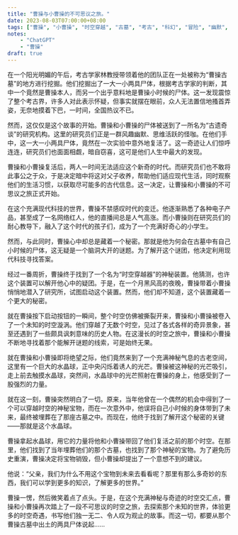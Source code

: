 ```yaml
---
title: "曹操与小曹操的不可思议之旅。"
date: 2023-08-03T07:00:00+08:00
tags: ["曹操", "小曹操", "时空穿越", "古墓", "考古", "科幻", "冒险", "幽默", "奇遇", "父子","ChatGPT"]
notes:
    - "ChatGPT"
    - "曹操"
draft: true
---
```


在一个阳光明媚的午后，考古学家林教授带领着他的团队正在一处被称为“曹操古墓”的地方进行挖掘。他们挖掘出了一大一小两具尸体，根据考古学家的判断，其中一个竟然是曹操本人，而另一个出乎意料地是曹操小时候的尸体。这一发现震惊了整个考古界，许多人对此表示怀疑，但事实就摆在眼前，众人无法置信地搔首弄姿，无奈地摸着下巴，一时间，全国热议不已。

然而，这仅仅是这个故事的开始。曹操和小曹操的尸体被送到了一所名为“古遗奇谈”的研究机构。这里的研究员们正是一群风趣幽默、思维活跃的怪咖。在他们手中，这一大一小两具尸体，竟然在一次实验中意外地复活了。这一奇迹让人们惊呼连连，研究员们也面面相觑，暗自窃喜，这可是他们人生中最大的发现。

曹操和小曹操复活后，两人一时间无法适应这个新奇的时代。而研究员们也不敢将此事公之于众，于是决定暗中将这对父子收养，帮助他们适应现代生活，同时观察他们的生活习惯，以获取尽可能多的古代信息。这一决定，让曹操和小曹操的不可思议之旅正式开始。

在这个充满现代科技的世界，曹操不禁感叹时代的变迁。他逐渐熟悉了各种电子产品，甚至成了一名网络红人，他的直播间总是人气高涨。而小曹操则在研究员们的耐心教导下，融入了这个时代的孩子们，成为了一个充满好奇心的小学生。

然而，与此同时，曹操心中却总是藏着一个秘密。那就是他为何会在古墓中有自己小时候的尸体，这无疑是一个脑洞大开的谜题。为了解开这个谜团，他决定利用现代科技寻找答案。

经过一番周折，曹操终于找到了一个名为“时空穿越器”的神秘装置。他猜测，也许这个装置可以解开他心中的疑团。于是，在一个月黑风高的夜晚，曹操带着小曹操悄悄地潜入了研究所，试图启动这个装置。然而，他们却不知道，这个装置藏着一个更大的秘密。

就在曹操按下启动按钮的一瞬间，整个时空仿佛被撕裂开来，曹操和小曹操被卷入了一个未知的时空漩涡。他们穿越了无数个时空，见过了各式各样的奇异景象，甚至还遇到了一些颇具讽刺意味的历史人物。在这漫长的时空之旅中，曹操和小曹操不断地寻找着那个能解开谜题的线索，可是始终无果。

就在曹操和小曹操即将绝望之际，他们竟然来到了一个充满神秘气息的古老空间，这里有一个巨大的水晶球，正中央闪烁着诱人的光芒。曹操被这神秘的光芒吸引，走上前去触摸水晶球，突然间，水晶球中的光芒照射在曹操的身上，他感受到了一股强烈的力量。

就在这一刻，曹操突然明白了一切。原来，当年他曾在一个偶然的机会中得到了一个可以穿越时空的神秘宝物，而在一次意外中，他误将自己小时候的身体带到了未来，最终被埋葬在了那座古墓之中。而现在，他终于找到了解开这个秘密的关键——那就是这个水晶球。

曹操拿起水晶球，用它的力量将他和小曹操带回了他们复活之前的那个时空。在那里，他们找到了当年埋葬他们的那个古墓，也找到了那个神秘的宝物。为了避免历史重演，曹操决定将宝物销毁，但小曹操却提出了一个意想不到的建议。

他说：“父亲，我们为什么不用这个宝物到未来去看看呢？那里有那么多奇妙的东西，我们可以学到更多的知识，了解更多的世界。”

曹操一愣，然后微笑着点了点头。于是，在这个充满神秘与奇迹的时空交汇点，曹操和小曹操再次踏上了一段不可思议的时空之旅，去探索那个未知的世界，体验更多的时空奇遇，书写他们独一无二、令人叹为观止的故事。而这一切，都要从那个曹操古墓中出土的两具尸体说起……